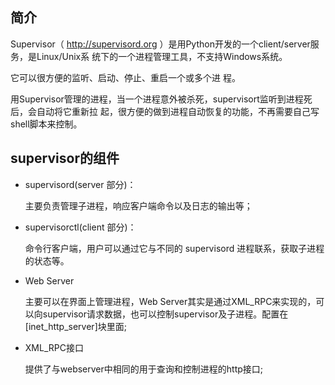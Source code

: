 ## 简介

Supervisor（ http://supervisord.org ）是用Python开发的一个client/server服务，是Linux/Unix系 统下的一个进程管理工具，不支持Windows系统。

它可以很方便的监听、启动、停止、重启一个或多个进 程。

用Supervisor管理的进程，当一个进程意外被杀死，supervisort监听到进程死后，会自动将它重新拉 起，很方便的做到进程自动恢复的功能，不再需要自己写shell脚本来控制。 

## supervisor的组件

- supervisord(server 部分)：

  主要负责管理子进程，响应客户端命令以及日志的输出等； 

- supervisorctl(client 部分)：

  命令行客户端，用户可以通过它与不同的 supervisord 进程联系，获取子进程的状态等。 

- Web Server

  主要可以在界面上管理进程，Web Server其实是通过XML_RPC来实现的，可以向supervisor请求数据，也可以控制supervisor及子进程。配置在[inet_http_server]块里面; 

- XML_RPC接口

  提供了与webserver中相同的用于查询和控制进程的http接口; 
